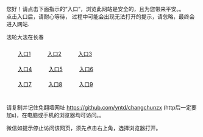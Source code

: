 您好！请点击下面指示的“入口”，浏览此网站是安全的，且为您带来平安。。 <br/>
点击入口后，请耐心等待， 过程中可能会出现无法打开的提示，请忽略，最终会进入网站. </br>

法轮大法在长春<br/>
<div style="padding:10px"><a style="margin:20px" target="_blank" href="https://d3tt04fojxc9x3.cloudfront.net/2Qpsp?ckjhiox" id="ccLink1" rel="nofollow">入口1</a> <a target="_blank" style="margin:20px" href="https://d1l0xko4tvri4q.cloudfront.net/2Qpsp?ninas" id="ccLink2" rel="nofollow">入口2</a> <a style="margin:20px" target="_blank" href="https://d2pz27ei0hsmvv.cloudfront.net/2Qpsp?lpfptvc" id="ccLink3" rel="nofollow">入口3</a></div>

<div style="padding:10px" ><a style="margin:20px" target="_blank" href="https://d3tt04fojxc9x3.cloudfront.net/2Qpsp?ckjhiox" id="ccLink4" rel="nofollow">入口4</a> <a style="margin:20px" href="https://d1l0xko4tvri4q.cloudfront.net/2Qpsp?ninas" target="_blank" id="ccLink5" rel="nofollow">入口5</a> <a style="margin:20px" href="https://d2pz27ei0hsmvv.cloudfront.net/2Qpsp?lpfptvc" target="_blank" id="ccLink6" rel="nofollow">入口6</a></div>

<div style="padding:10px"><a style="margin:20px" target="_blank" href="https://d3tt04fojxc9x3.cloudfront.net/2Qpsp?ckjhiox" id="ccLink7" rel="nofollow">入口7</a> <a style="margin:20px" href="https://d1l0xko4tvri4q.cloudfront.net/2Qpsp?ninas" target="_blank" id="ccLink8" rel="nofollow">入口8</a> <a style="margin:20px" target="_blank" href="https://d2pz27ei0hsmvv.cloudfront.net/2Qpsp?lpfptvc" id="ccLink9" rel="nofollow">入口9</a></div>

<br/>



请复制并记住免翻墙网址 https://github.com/yntd/changchunzx (http后一定要加s)，在电脑或手机的浏览器均可访问。。<br/>

微信如提示停止访问该网页，须先点击右上角，选择浏览器打开。
